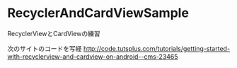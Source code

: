 RecyclerAndCardViewSample
===

RecyclerViewとCardViewの練習

次のサイトのコードを写経
http://code.tutsplus.com/tutorials/getting-started-with-recyclerview-and-cardview-on-android--cms-23465
